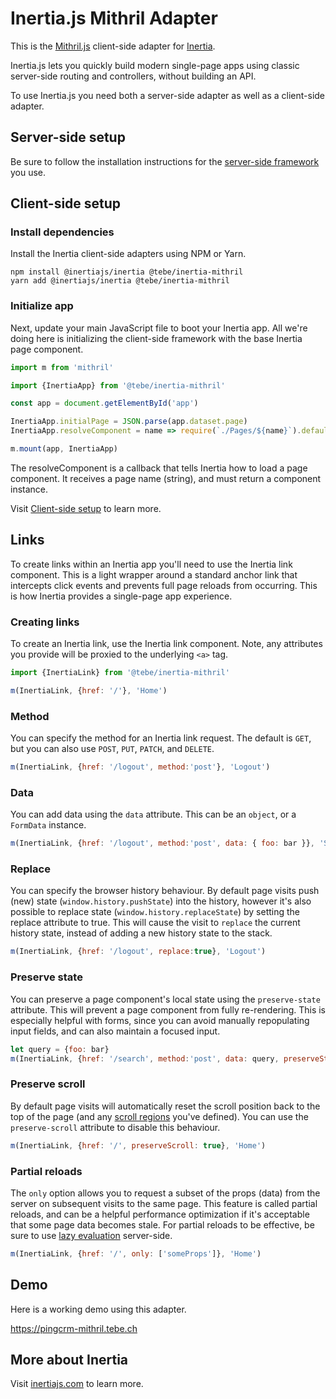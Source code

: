 # Inertia.js Mithril Adapter

This is the [Mithril.js](https://mithril.js.org) client-side adapter for [Inertia](https://inertiajs.com).

Inertia.js lets you quickly build modern single-page apps using classic server-side routing and controllers, without building an API.

To use Inertia.js you need both a server-side adapter as well as a client-side adapter.

## Server-side setup

Be sure to follow the installation instructions for the [server-side framework](https://inertiajs.com/server-side-setup) you use.

## Client-side setup

### Install dependencies

Install the Inertia client-side adapters using NPM or Yarn.

~~~shell script
npm install @inertiajs/inertia @tebe/inertia-mithril
yarn add @inertiajs/inertia @tebe/inertia-mithril
~~~

### Initialize app

Next, update your main JavaScript file to boot your Inertia app. 
All we're doing here is initializing the client-side framework with the base Inertia page component.

~~~js    
import m from 'mithril'

import {InertiaApp} from '@tebe/inertia-mithril'

const app = document.getElementById('app')

InertiaApp.initialPage = JSON.parse(app.dataset.page)
InertiaApp.resolveComponent = name => require(`./Pages/${name}`).default

m.mount(app, InertiaApp)
~~~ 

The resolveComponent is a callback that tells Inertia how to load a page component. 
It receives a page name (string), and must return a component instance.

Visit [Client-side setup](https://inertiajs.com/client-side-setup) to learn more.

## Links

To create links within an Inertia app you'll need to use the Inertia link component. 
This is a light wrapper around a standard anchor link that intercepts click events and prevents full page reloads from occurring. 
This is how Inertia provides a single-page app experience.

### Creating links

To create an Inertia link, use the Inertia link component. 
Note, any attributes you provide will be proxied to the underlying `<a>` tag.

~~~js    
import {InertiaLink} from '@tebe/inertia-mithril'

m(InertiaLink, {href: '/'}, 'Home')
~~~ 
    
### Method

You can specify the method for an Inertia link request. 
The default is `GET`, but you can also use `POST`, `PUT`, `PATCH`, and `DELETE`.

~~~js    
m(InertiaLink, {href: '/logout', method:'post'}, 'Logout')
~~~

### Data

You can add data using the `data` attribute. 
This can be an `object`, or a `FormData` instance.

~~~js    
m(InertiaLink, {href: '/logout', method:'post', data: { foo: bar }}, 'Save')
~~~

### Replace

You can specify the browser history behaviour. 
By default page visits push (new) state (`window.history.pushState`) into the history, however it's also possible to replace state (`window.history.replaceState`) by setting the replace attribute to true. 
This will cause the visit to `replace` the current history state, instead of adding a new history state to the stack.

~~~js    
m(InertiaLink, {href: '/logout', replace:true}, 'Logout')
~~~

### Preserve state

You can preserve a page component's local state using the `preserve-state` attribute. 
This will prevent a page component from fully re-rendering. 
This is especially helpful with forms, since you can avoid manually repopulating input fields, and can also maintain a focused input.

~~~js    
let query = {foo: bar}
m(InertiaLink, {href: '/search', method:'post', data: query, preserveState: true}, 'Search')
~~~

### Preserve scroll

By default page visits will automatically reset the scroll position back to the top of the page (and any [scroll regions](https://inertiajs.com/pages#scroll-regions) you've defined). 
You can use the `preserve-scroll` attribute to disable this behaviour.

~~~js
m(InertiaLink, {href: '/', preserveScroll: true}, 'Home')
~~~

### Partial reloads

The `only` option allows you to request a subset of the props (data) from the server on subsequent visits to the same page. 
This feature is called partial reloads, and can be a helpful performance optimization if it's acceptable that some page data becomes stale. 
For partial reloads to be effective, be sure to use [lazy evaluation](https://inertiajs.com/responses#lazy-evaluation) server-side.

~~~js
m(InertiaLink, {href: '/', only: ['someProps']}, 'Home')
~~~

## Demo

Here is a working demo using this adapter.

<https://pingcrm-mithril.tebe.ch>
    
## More about Inertia

Visit [inertiajs.com](https://inertiajs.com/) to learn more.
